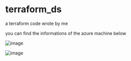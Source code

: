 # terraform_ds
a terraform code wrote by me

you can find the informations of the azure machine below

![image](https://user-images.githubusercontent.com/79463870/211625961-a0dda849-4a29-4f43-b590-f1e0e50b7137.png)

![image](https://user-images.githubusercontent.com/79463870/211626105-5a622690-c42a-4afa-9fc0-ffbfc6d47af3.png)
